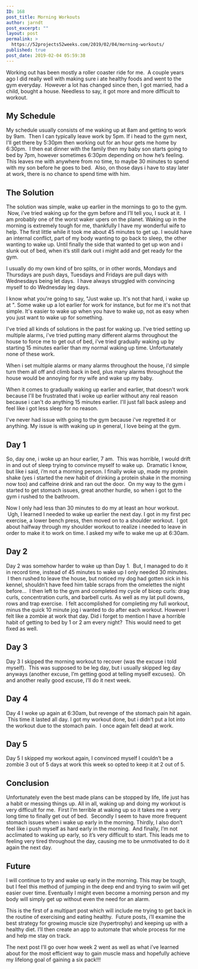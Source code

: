 ```yaml
---
ID: 168
post_title: Morning Workouts
author: jarndt
post_excerpt: ""
layout: post
permalink: >
  https://52projects52weeks.com/2019/02/04/morning-workouts/
published: true
post_date: 2019-02-04 05:59:38
---
```

<!-- wp:paragraph -->

Working out has been mostly a roller coaster ride for me.  A couple years ago I did really well with making sure i ate healthy foods and went to the gym everyday.  However a lot has changed since then, I got married, had a child, bought a house. Needless to say, it got more and more difficult to workout.   


<!-- /wp:paragraph -->

<!-- wp:heading -->

## My Schedule

<!-- /wp:heading -->

<!-- wp:paragraph -->

My schedule usually consists of me waking up at 8am and getting to work by 9am.  Then I can typically leave work by 5pm. If i head to the gym next, I’ll get there by 5:30pm then working out for an hour gets me home by 6:30pm.  I then eat dinner with the family then my baby son starts going to bed by 7pm, however sometimes 6:30pm depending on how he’s feeling. This leaves me with anywhere from no time, to maybe 30 minutes to spend with my son before he goes to bed.  Also, on those days i have to stay later at work, there is no chance to spend time with him.  


<!-- /wp:paragraph -->

<!-- wp:heading -->

## The Solution

<!-- /wp:heading -->

<!-- wp:paragraph -->

The solution was simple, wake up earlier in the mornings to go to the gym.  Now, i’ve tried waking up for the gym before and I’ll tell you, I suck at it.  I am probably one of the worst waker upers on the planet. Waking up in the morning is extremely tough for me, thankfully I have my wonderful wife to help. The first little while it took me about 45 minutes to get up. I would have an internal conflict, part of my body wanting to go back to sleep, the other wanting to wake up. Until finally the side that wanted to get up won and i slunk out of bed, when it’s still dark out i might add and get ready for the gym.  


<!-- /wp:paragraph -->

<!-- wp:paragraph -->

I usually do my own kind of bro splits, or in other words, Mondays and Thursdays are push days, Tuesdays and Fridays are pull days with Wednesdays being let days.  I have always struggled with convincing myself to do Wednesday leg days. 

<!-- /wp:paragraph -->

<!-- wp:paragraph -->

I know what you're going to say, "Just wake up. It's not that hard, i wake up at <insert absurdly early time here>". Some wake up a lot earlier for work for instance, but for me it's not that simple. It's easier to wake up when you have to wake up, not as easy when you just want to wake up for something. 

<!-- /wp:paragraph -->

<!-- wp:paragraph -->

I've tried all kinds of solutions in the past for waking up. I've tried setting up multiple alarms, i've tried putting many different alarms throughout the house to force me to get out of bed, i've tried gradually waking up by starting 15 minutes earlier than my normal waking up time. Unfortunately none of these work. 

<!-- /wp:paragraph -->

<!-- wp:paragraph -->

When i set multiple alarms or many alarms throughout the house, i'd simple turn them all off and climb back in bed, plus many alarms throughout the house would be annoying for my wife and wake up my baby. 

<!-- /wp:paragraph -->

<!-- wp:paragraph -->

When it comes to gradually waking up earlier and earlier, that doesn't work because I'll be frustrated that i woke up earlier without any real reason because i can't do anything 15 minutes earlier. I'll just fall back asleep and feel like i got less sleep for no reason.

<!-- /wp:paragraph -->

<!-- wp:paragraph -->

I've never had issue with going to the gym because i've regretted it or anything. My issue is with waking up in general, I love being at the gym.

<!-- /wp:paragraph -->

<!-- wp:heading -->

## Day 1

<!-- /wp:heading -->

<!-- wp:paragraph -->

So, day one, i woke up an hour earlier, 7 am.  This was horrible, I would drift in and out of sleep trying to convince myself to wake up.  Dramatic I know, but like i said, i’m not a morning person. I finally woke up, made my protein shake (yes i started the new habit of drinking a protein shake in the morning now too) and caffeine drink and ran out the door.  On my way to the gym i started to get stomach issues, great another hurdle, so when i got to the gym i rushed to the bathroom.   


<!-- /wp:paragraph -->

<!-- wp:paragraph -->

Now I only had less than 30 minutes to do my at least an hour workout.  Ugh, I learned I needed to wake up earlier the next day. I got in my first pec exercise, a lower bench press, then moved on to a shoulder workout.  I got about halfway through my shoulder workout to realize i needed to leave in order to make it to work on time. I asked my wife to wake me up at 6:30am.  


<!-- /wp:paragraph -->

<!-- wp:heading -->

## Day 2

<!-- /wp:heading -->

<!-- wp:paragraph -->

Day 2 was somehow harder to wake up than Day 1.  But, I managed to do it in record time, instead of 45 minutes to wake up I only needed 30 minutes.  I then rushed to leave the house, but noticed my dog had gotten sick in his kennel, shouldn’t have feed him table scraps from the omelettes the night before…  I then left to the gym and completed my cycle of bicep curls: drag curls, concentration curls, and barbell curls. As well as my lat pull downs, rows and trap exercise.  I felt accomplished for completing my full workout, minus the quick 10 minute jog i wanted to do after each workout. However I felt like a zombie at work that day. Did i forget to mention I have a horrible habit of getting to bed by 1 or 2 am every night?  This would need to get fixed as well.  


<!-- /wp:paragraph -->

<!-- wp:heading -->

## Day 3

<!-- /wp:heading -->

<!-- wp:paragraph -->

Day 3 I skipped the morning workout to recover (was the excuse i told myself).  This was supposed to be leg day, but i usually skipped leg day anyways (another excuse, I’m getting good at telling myself excuses).  Oh and another really good excuse, I’ll do it next week.   


<!-- /wp:paragraph -->

<!-- wp:heading -->

## Day 4

<!-- /wp:heading -->

<!-- wp:paragraph -->

Day 4 I woke up again at 6:30am, but revenge of the stomach pain hit again.  This time it lasted all day. I got my workout done, but i didn’t put a lot into the workout due to the stomach pain.  I once again felt dead at work.  


<!-- /wp:paragraph -->

<!-- wp:heading -->

## Day 5

<!-- /wp:heading -->

<!-- wp:paragraph -->

Day 5 I skipped my workout again, I convinced myself I couldn’t be a zombie 3 out of 5 days at work this week so opted to keep it at 2 out of 5.  


<!-- /wp:paragraph -->

<!-- wp:heading -->

## Conclusion

<!-- /wp:heading -->

<!-- wp:paragraph -->

Unfortunately even the best made plans can be stopped by life, life just has a habit or messing things up. All in all, waking up and doing my workout is very difficult for me.  First I’m terrible at waking up so it takes me a very long time to finally get out of bed.  Secondly I seem to have more frequent stomach issues when i wake up early in the morning. Thirdly, I also don’t feel like i push myself as hard early in the morning.  And finally, I’m not acclimated to waking up early, so it’s very difficult to start. This leads me to feeling very tired throughout the day, causing me to be unmotivated to do it again the next day.  


<!-- /wp:paragraph -->

<!-- wp:heading -->

## Future

<!-- /wp:heading -->

<!-- wp:paragraph -->

I will continue to try and wake up early in the morning. This may be tough, but I feel this method of jumping in the deep end and trying to swim will get easier over time. Eventually I might even become a morning person and my body will simply get up without even the need for an alarm.

<!-- /wp:paragraph -->

<!-- wp:paragraph -->

This is the first of a multipart post which will include me trying to get back in the routine of exercising and eating healthy.  Future posts, i’ll examine the best strategy for growing muscle size (hypertrophy) and keeping up with a healthy diet. I’ll then create an app to automate that whole process for me and help me stay on track.  


<!-- /wp:paragraph -->

<!-- wp:paragraph -->

The next post I’ll go over how week 2 went as well as what i’ve learned about for the most efficient way to gain muscle mass and hopefully achieve my lifelong goal of gaining a six pack!!!   


<!-- /wp:paragraph -->